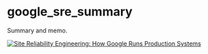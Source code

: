 # google_sre_summary

Summary and memo.

[![Site Reliability Engineering: How Google Runs Production Systems](https://images-na.ssl-images-amazon.com/images/I/51XswOmuLqL._SX379_BO1,204,203,200_.jpg)](http://amzn.to/2jiY4SA)
